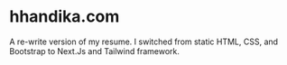 # hhandika.com

A re-write version of my resume. I switched from static HTML, CSS, and Bootstrap to Next.Js and Tailwind framework.
